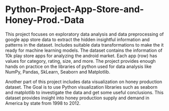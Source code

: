 # Python-Project-App-Store-and-Honey-Prod.-Data
This project focuses on exploratory data analysis and data preprocessing of google app store data to extract the hidden insightful information and patterns in the dataset. Includes suitable data transformations to make the it ready for machine learning models. The dataset contains the information of 10k play store apps for analyzing the android market. Each app (row) has values for category, rating, size, and more.
The project provides enough hands on practice on the libraries of python used for data analysis like NumPy, Pandas, SkLearn, Seaborn and Matplotlib.

Another part of this project includes data visualization on honey production dataset. The Goal is to use Python visualization libraries such as seaborn and matplotlib to investigate the data and get some useful conclusions. This dataset provides insight into honey production supply and demand in America by state from 1998 to 2012.


